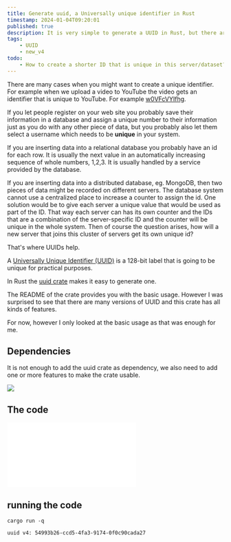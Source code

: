 ```yaml
---
title: Generate uuid, a Universally unique identifier in Rust
timestamp: 2024-01-04T09:20:01
published: true
description: It is very simple to generate a UUID in Rust, but there are a lot more option than I expected.
tags:
    - UUID
    - new_v4
todo:
    - How to create a shorter ID that is unique in this server/dataset?
---
```


There are many cases when you might want to create a unique identifier. For example when we upload a video to YouTube the video gets an identifier that is unique to YouTube.
For example [w0VFcVYIfhg](https://www.youtube.com/watch?v=w0VFcVYIfhg).

If you let people register on your web site you probably save their information in a database and assign a unique number to their information just as you do with any other piece of data,
but you probably also let them select a username which needs to be **unique** in your system.

If you are inserting data into a relational database you probably have an id for each row. It is usually the next value in an automatically increasing sequence of whole numbers, 1,2,3.
It is usually handled by a service provided by the database.

If you are inserting data into a distributed database, eg. MongoDB, then two pieces of data might be recorded on different servers. The database system cannot use a
centralized place to increase a counter to assign the id. One solution would be to give each server a unique value that would be used as part of the ID. That way
each server can has its own counter and the IDs that are a combination of the server-specific ID and the counter will be unique in the whole system.
Then of course the question arises, how will a new server that joins this cluster of servers get its own unique id?

That's where UUIDs help.

A [Universally Unique Identifier (UUID)](https://en.wikipedia.org/wiki/Universally_unique_identifier)  is a 128-bit label that is going to be unique for practical purposes.

In Rust the [uuid crate](https://crates.io/crates/uuid) makes it easy to generate one.

The README of the crate provides you with the basic usage. However I was surprised to see that there are many versions of UUID and this crate has all kinds of features.

For now, however I only looked at the basic usage as that was enough for me.

## Dependencies

It is not enough to add the uuid crate as dependency, we also need to add one or more features to make the crate usable.

![](examples/generate-uuid/Cargo.toml)

## The code

![](examples/generate-uuid/src/main.rs)

## running the code

```
cargo run -q

uuid v4: 54993b26-ccd5-4fa3-9174-0f0c90cada27
```
